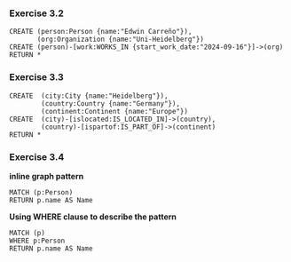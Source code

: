 ### Exercise 3.2
```
CREATE (person:Person {name:"Edwin Carreño"}), 
       (org:Organization {name:"Uni-Heidelberg"})
CREATE (person)-[work:WORKS_IN {start_work_date:"2024-09-16"}]->(org)
RETURN *
```

### Exercise 3.3
```
CREATE  (city:City {name:"Heidelberg"}), 
        (country:Country {name:"Germany"}),
        (continent:Continent {name:"Europe"})
CREATE  (city)-[islocated:IS_LOCATED_IN]->(country),
        (country)-[ispartof:IS_PART_OF]->(continent)
RETURN *
```

### Exercise 3.4
**inline graph pattern**
```
MATCH (p:Person)
RETURN p.name AS Name
```
**Using WHERE clause to describe the pattern**
```
MATCH (p)
WHERE p:Person
RETURN p.name AS Name
```